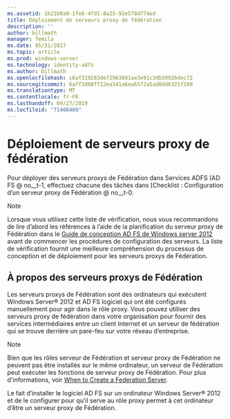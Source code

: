 ```yaml
---
ms.assetid: 1b21b0a9-1fe6-4fd1-8a25-92e578d774ed
title: Déploiement de serveurs proxy de fédération
description: ''
author: billmath
manager: femila
ms.date: 05/31/2017
ms.topic: article
ms.prod: windows-server
ms.technology: identity-adfs
ms.author: billmath
ms.openlocfilehash: c6af319283de72963691ae3e91c3db5992bdec72
ms.sourcegitcommit: 6aff3d88ff22ea141a6ea6572a5ad8dd6321f199
ms.translationtype: MT
ms.contentlocale: fr-FR
ms.lasthandoff: 09/27/2019
ms.locfileid: "71408409"
---
```

# <a name="deploying-federation-server-proxies"></a>Déploiement de serveurs proxy de fédération

Pour déployer des serveurs proxys de Fédération dans Services ADFS \(AD FS @ no__t-1, effectuez chacune des tâches dans [Checklist : Configuration d’un serveur proxy de Fédération @ no__t-0.  
  
> [!NOTE]  
> Lorsque vous utilisez cette liste de vérification, nous vous recommandons de lire d’abord les références à l’aide de la planification du serveur proxy de Fédération dans le [Guide de conception AD FS de Windows server 2012](https://technet.microsoft.com/library/dd807036.aspx) avant de commencer les procédures de configuration des serveurs. La liste de vérification fournit une meilleure compréhension du processus de conception et de déploiement pour les serveurs proxys de Fédération.  
  
## <a name="about-federation-server-proxies"></a>À propos des serveurs proxys de Fédération  
Les serveurs proxys de Fédération sont des ordinateurs qui exécutent Windows Server® 2012 et AD FS logiciel qui ont été configurés manuellement pour agir dans le rôle proxy. Vous pouvez utiliser des serveurs proxy de fédération dans votre organisation pour fournir des services intermédiaires entre un client Internet et un serveur de fédération qui se trouve derrière un pare-feu sur votre réseau d’entreprise.  
  
> [!NOTE]  
> Bien que les rôles serveur de Fédération et serveur proxy de Fédération ne peuvent pas être installés sur le même ordinateur, un serveur de Fédération peut exécuter les fonctions de serveur proxy de Fédération. Pour plus d'informations, voir [When to Create a Federation Server](https://technet.microsoft.com/library/dd807101.aspx).  
  
Le fait d’installer le logiciel AD FS sur un ordinateur Windows Server® 2012 et de le configurer pour qu’il serve au rôle proxy permet à cet ordinateur d’être un serveur proxy de Fédération.  
  

